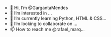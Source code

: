 - 👋 Hi, I’m @GargantaMendes
- 👀 I’m interested in ...
- 🌱 I’m currently learning Python, HTML & CSS...
- 💞️ I’m looking to collaborate on ...
- 📫 How to reach me @rafael_marq...

<!---
GargantaMendes/GargantaMendes is a ✨ special ✨ repository because its `README.md` (this file) appears on your GitHub profile.
You can click the Preview link to take a look at your changes.
--->
